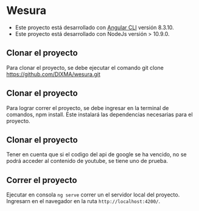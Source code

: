 # Wesura

* Este proyecto está desarrollado con [Angular CLI](https://github.com/angular/angular-cli) versión 8.3.10.
* Este proyecto está desarrollado con NodeJs versión > 10.9.0.

## Clonar el proyecto

Para clonar el proyecto, se debe ejecutar el comando git clone https://github.com/DIXMA/wesura.git

## Clonar el proyecto

Para lograr correr el proyecto, se debe ingresar en la terminal de comandos, npm install. Este instalará las dependencias necesarias para el proyecto.

## Clonar el proyecto

Tener en cuenta que si el codigo del api de google se ha vencido, no se podrá acceder al contenido de youtube, se tiene uno de prueba.

## Correr el proyecto

Ejecutar en consola `ng serve` correr un el servidor local del proyecto. Ingresarn en el navegador en la ruta `http://localhost:4200/`.

